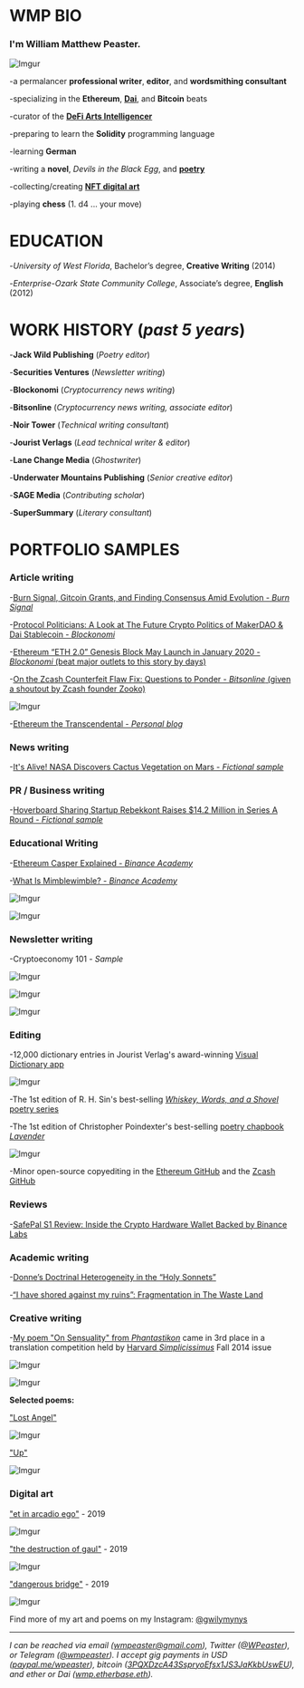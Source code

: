 # <b>WMP BIO</b>

### I'm <b>William Matthew Peaster.</b>

![Imgur](https://i.imgur.com/COmcG3F.jpg)

-a permalancer <b>professional writer</b>, <b>editor</b>, and <b>wordsmithing consultant</b>

-specializing in the <b>Ethereum</b>, [<b>Dai</b>](https://github.com/apbendi/use-dai#freelancers), and <b>Bitcoin</b> beats

-curator of the [<b>DeFi Arts Intelligencer</b>](https://artsdefi.substack.com/p/defi-arts-intelligencer-jan-18-2020) 

-preparing to learn the <b>Solidity</b> programming language

-learning <b>German</b>

-writing a <b>novel</b>, <i>Devils in the Black Egg</i>, and <b>[poetry](https://www.instagram.com/gwilymynys/)</b>

-collecting/creating [<b>NFT digital art</b>](https://opensea.io/assets/defi-art)

-playing <b>chess</b> (1. d4 ... your move)

# <b>EDUCATION</b> 

-<i>University of West Florida</i>, Bachelor’s degree, <b>Creative Writing</b> (2014)

-<i>Enterprise-Ozark State Community College</i>, Associate’s degree, <b>English</b> (2012)

# <b>WORK HISTORY (<i>past 5 years</i>)</b>

-<b>Jack Wild Publishing</b> (<i>Poetry editor</i>)

-<b>Securities Ventures</b> (<i>Newsletter writing</i>)

-<b>Blockonomi</b> (<i>Cryptocurrency news writing</i>)

-<b>Bitsonline</b> (<i>Cryptocurrency news writing, associate editor</i>)

-<b>Noir Tower</b> (<i>Technical writing consultant</i>)

-<b>Jourist Verlags</b> (<i>Lead technical writer & editor</i>)

-<b>Lane Change Media</b> (<i>Ghostwriter</i>)

-<b>Underwater Mountains Publishing</b> (<i>Senior creative editor</i>)

-<b>SAGE Media</b> (<i>Contributing scholar</i>)

-<b>SuperSummary</b> (<i>Literary consultant</i>)

# <b>PORTFOLIO SAMPLES</b>

### Article writing

-[Burn Signal, Gitcoin Grants, and Finding Consensus Amid Evolution - *Burn Signal*](https://blog.burnsignal.io/burn-signal-gitcoin-grants/)

-[Protocol Politicians: A Look at The Future Crypto Politics of MakerDAO & Dai Stablecoin - *Blockonomi*](https://blockonomi.com/protocol-politicians-makerdao-dai/)

-[Ethereum “ETH 2.0” Genesis Block May Launch in January 2020 - *Blockonomi* (beat major outlets to this story by days)](https://blockonomi.com/ethereum-eth-2-0-genesis-block-january-2020/)

-[On the Zcash Counterfeit Flaw Fix: Questions to Ponder - *Bitsonline* (given a shoutout by Zcash founder Zooko)](https://twitter.com/zooko/status/1092911343932399616)

![Imgur](https://i.imgur.com/XT2h6Rk.png)

-[Ethereum the Transcendental - *Personal blog*](https://medium.com/@wmpeaster/ethereum-the-transcendental-c4f536d9f263)

### News writing

-[It's Alive! NASA Discovers Cactus Vegetation on Mars - *Fictional sample*](https://docs.google.com/document/d/1M7UYwm00dmz6CxSe767VcmhS_60komtyc-Im_vwThys/edit?usp=sharing)

### PR / Business writing

-[Hoverboard Sharing Startup Rebekkont Raises $14.2 Million in Series A Round - *Fictional sample*](https://docs.google.com/document/d/1FKD-yPk7upIheQU5oNW9FhwLHCc0HGR1QOiUvbzQOik/edit?usp=sharing)

### Educational Writing

-[Ethereum Casper Explained - *Binance Academy*](https://www.binance.vision/blockchain/ethereum-casper-explained)

-[What Is Mimblewimble? - *Binance Academy*](https://www.binance.vision/blockchain/what-is-mimblewimble)

![Imgur](https://i.imgur.com/0UkU6Ls.png)

![Imgur](https://i.imgur.com/SQVd74h.png)

### Newsletter writing

-Cryptoeconomy 101 - *Sample*

![Imgur](https://i.imgur.com/XNdIOdX.png)

![Imgur](https://i.imgur.com/oYb06KF.png)

![Imgur](https://i.imgur.com/9GX9mWO.png)

### Editing 

-12,000 dictionary entries in Jourist Verlag's award-winning [Visual Dictionary app](https://www.jourist.com/product/jourist-visual-dictionary/)

![Imgur](https://i.imgur.com/cwSMasm.png)

-The 1st edition of R. H. Sin's best-selling [*Whiskey, Words, and a Shovel* poetry series](https://www.amazon.com/Whiskey-Words-Shovel-R-Sin/dp/1682410188/ref=sr_1_7?keywords=whiskey+words+%26&qid=1562342956&s=books&sr=1-7)

-The 1st edition of Christopher Poindexter's best-selling [poetry chapbook *Lavender*](https://www.amazon.com/Lavender-Christopher-Poindexter/dp/168241129X/ref=pd_rhf_dp_p_img_2?_encoding=UTF8&psc=1&refRID=8D50EBD5E9VZ6C08QFGA
)

![Imgur](https://i.imgur.com/eyFYODP.png)

-Minor open-source copyediting in the [Ethereum GitHub](https://github.com/ethereum/eth2.0-specs/pull/848) and the [Zcash GitHub](https://github.com/zcash/zcash/pull/3927)

### Reviews

-[SafePal S1 Review: Inside the Crypto Hardware Wallet Backed by Binance Labs](https://bitsonline.com/safepal-s1-review/)

### Academic writing

-[Donne’s Doctrinal Heterogeneity in the “Holy Sonnets”](https://www.academia.edu/33744926/John_Donne_s_Doctrinal_Heterogeneity_in_the_Holy_Sonnets_)

-[“I have shored against my ruins”: Fragmentation in The Waste Land](https://www.academia.edu/33744927/_I_have_shored_against_my_ruins_Fragmentation_in_T._S._Eliots_The_Waste_Land)

### Creative writing

-[My poem "On Sensuality" from *Phantastikon*](https://github.com/wmpea/words/blob/master/Phantastikon/On%20Sensuality) came in 3rd place in a translation competition held by [Harvard *Simplicissimus*](https://issuu.com/simplicissimusjournal/docs/simpl_f14_german_web/28) Fall 2014 issue

![Imgur](https://i.imgur.com/8ydLuuZ.png)

![Imgur](https://i.imgur.com/OBYuzji.png)

<b>Selected poems:</b>

["Lost Angel"](https://www.instagram.com/p/B64ep8ylLVG/)

![Imgur](https://i.imgur.com/qrRka9f.png[/img])

["Up"](https://www.instagram.com/p/B5WpgczlA7u/)

![Imgur](https://i.imgur.com/gMTIUqK.png[/img])


### Digital art

["et in arcadio ego"](https://www.instagram.com/p/BxWIheiFIDC/) - 2019

![Imgur](https://i.imgur.com/oiE7Qjw.png)

["the destruction of gaul"](https://www.instagram.com/p/BxKrNAFFZn8/) - 2019

![Imgur](https://i.imgur.com/HNbgPoB.png)

["dangerous bridge"](https://www.instagram.com/p/BzuHQ47lozp/) - 2019

![Imgur](https://i.imgur.com/hdW6dlX.png)


Find more of my art and poems on my Instagram: [@gwilymynys](https://www.instagram.com/gwilymynys/)

***

*I can be reached via email (wmpeaster@gmail.com), Twitter ([@WPeaster](https://twitter.com/WPeaster)), or Telegram ([@wmpeaster](https://web.telegram.org/#/im?p=@wmpeaster)). I accept gig payments in USD ([paypal.me/wpeaster](paypal.me/wpeaster)), bitcoin ([3PQXDzcA43SspryoEfsx1JS3JaKkbUswEU](https://www.blockchain.com/btc/address/3PQXDzcA43SspryoEfsx1JS3JaKkbUswEU)), and ether or Dai ([wmp.etherbase.eth](https://etherscan.io/address/wmp.etherbase.eth)).*

